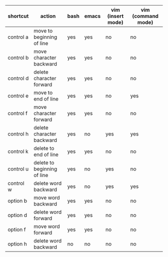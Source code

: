 | shortcut  | action                      | bash  | emacs | vim (insert mode) | vim (command mode) |
| --------- | -------------------------   | ----- | ----- | ----------------- | ------------------ |
| control a | move to beginning of line   | yes   | yes   | no                | no                 |
| control b | move character backward     | yes   | yes   | no                | no                 |
| control d | delete character forward    | yes   | yes   | no                | no                 |
| control e | move to end of line         | yes   | yes   | no                | yes                |
| control f | move character forward      | yes   | yes   | no                | no                 |
| control h | delete character backward   | yes   | no    | yes               | yes                |
| control k | delete to end of line       | yes   | yes   | no                | no                 |
| control u | delete to beginning of line | yes   | no    | yes               | no                 |
| control w | delete word backward        | yes   | no    | yes               | yes                |
| option b  | move word backward          | yes   | yes   | no                | no                 |
| option d  | delete word forward         | yes   | yes   | no                | no                 |
| option f  | move word forward           | yes   | yes   | no                | no                 |
| option h  | delete word backward        | no    | no    | no                | no                 |
